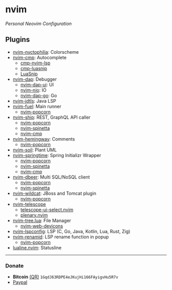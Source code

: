 # nvim
*Personal Neovim Configuration*

## Plugins
- [nvim-nyctophilia](https://github.com/javiorfo/nvim-nyctophilia): Colorscheme
- [nvim-cmp](https://github.com/hrsh7th/nvim-cmp): Autocomplete
    - [cmp-nvim-lsp](https://github.com/hrsh7th/cmp-nvim-lsp)
    - [cmp-luasnip](https://github.com/saadparwaiz1/cmp_luasnip)
    - [LuaSnip](https://github.com/L3MON4D3/LuaSnip)
- [nvim-dap](https://github.com/mfussenegger/nvim-dap): Debugger
    - [nvim-dap-ui](https://github.com/rcarriga/nvim-dap-ui): UI
    - [nvim-nio](https://github.com/nvim-neotest/nvim-nio): IO
    - [nvim-dap-go](https://github.com/leoluz/nvim-dap-go): Go
- [nvim-jdtls](https://github.com/mfussenegger/nvim-jdtls): Java LSP
- [nvim-fuel](https://github.com/javiorfo/nvim-fuel): Main runner
    - [nvim-popcorn](https://github.com/javiorfo/nvim-popcorn)
- [nvim-ship](https://github.com/javiorfo/nvim-popcorn): REST, GraphQL API caller
    - [nvim-popcorn](https://github.com/javiorfo/nvim-popcorn)
    - [nvim-spinetta](https://github.com/javiorfo/nvim-spinetta)
    - [nvim-cmp](https://github.com/hrsh7th/nvim-cmp)
- [nvim-hemingway](https://github.com/javiorfo/nvim-hemingway): Comments
    - [nvim-popcorn](https://github.com/javiorfo/nvim-popcorn)
- [nvim-soil](https://github.com/javiorfo/nvim-soil): Plant UML
- [nvim-springtime](https://github.com/javiorfo/nvim-springtime): Spring Initializr Wrapper
    - [nvim-popcorn](https://github.com/javiorfo/nvim-popcorn)
    - [nvim-spinetta](https://github.com/javiorfo/nvim-spinetta)
    - [nvim-cmp](https://github.com/hrsh7th/nvim-cmp)
- [nvim-dbeer](https://github.com/javiorfo/nvim-dbeer): Multi SQL/NoSQL client
    - [nvim-popcorn](https://github.com/javiorfo/nvim-popcorn)
    - [nvim-spinetta](https://github.com/javiorfo/nvim-spinetta)
- [nvim-wildcat](https://github.com/javiorfo/nvim-wildcat): JBoss and Tomcat plugin
    - [nvim-popcorn](https://github.com/javiorfo/nvim-popcorn)
- [nvim-telescope](https://github.com/nvim-telescope/telescope.nvim)
    - [telescope-ui-select.nvim](https://github.com/nvim-telescope/telescope-ui-select.nvim)
    - [plenary.nvim](https://github.com/nvim-lua/plenary.nvim)
- [nvim-tree.lua](https://github.com/nvim-tree/nvim-tree.lua): File Manager
    - [nvim-web-devicons](https://github.com/nvim-tree/nvim-web-devicons)
- [nvim-lspconfig](https://github.com/neovim/nvim-lspconfig): LSP (C, Go, Java, Kotlin, Lua, Rust, Zig)
- [nvim-renamid](https://github.com/javiorfo/nvim-renamid): LSP rename function in popup
    - [nvim-popcorn](https://github.com/javiorfo/nvim-popcorn)
- [lualine.nvim](https://github.com/nvim-lualine/lualine.nvim): Statusline

---

### Donate
- **Bitcoin** [(QR)](https://raw.githubusercontent.com/javiorfo/img/master/crypto/bitcoin.png)  `1GqdJ63RDPE4eJKujHi166FAyigvHu5R7v`
- [Paypal](https://www.paypal.com/donate/?hosted_button_id=FA7SGLSCT2H8G)
